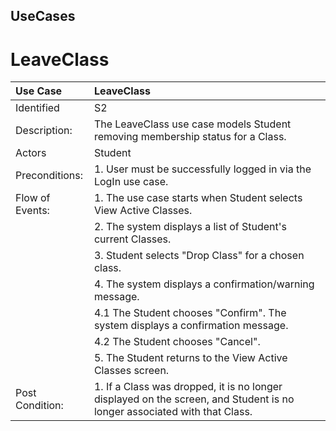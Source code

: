 ## UseCases ##


# LeaveClass #


| Use Case | LeaveClass |
|:---------|:-----------|
|Identified | S2         |
| Description: | The LeaveClass use case models Student removing membership status for a Class. |
|Actors    | Student    |
| Preconditions: |1. User must be successfully logged in via the LogIn use case.|
|Flow of Events: |1. The use case starts when Student selects View Active Classes.|
|                |2. The system displays a list of Student's current Classes. |
|                |3. Student selects "Drop Class" for a chosen class. |
|                |4. The system displays a confirmation/warning message. |
|                |4.1 The Student chooses "Confirm".  The system displays a confirmation message. |
|                |4.2 The Student chooses "Cancel".  |
|                |5. The Student returns to the View Active Classes screen.  |
|Post Condition:| 1. If a Class was dropped, it is no longer displayed on the screen, and Student is no longer associated with that Class.|